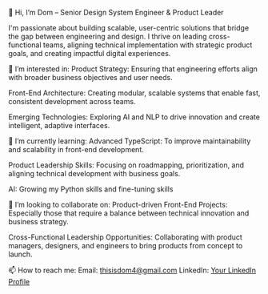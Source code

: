 👋 Hi, I’m Dom – Senior Design System Engineer & Product Leader

I'm passionate about building scalable, user-centric solutions that bridge the gap between engineering and design. I thrive on leading cross-functional teams, aligning technical implementation with strategic product goals, and creating impactful digital experiences.

👀 I’m interested in:
Product Strategy: Ensuring that engineering efforts align with broader business objectives and user needs.

Front-End Architecture: Creating modular, scalable systems that enable fast, consistent development across teams.

Emerging Technologies: Exploring AI and NLP to drive innovation and create intelligent, adaptive interfaces.

🌱 I’m currently learning:
Advanced TypeScript: To improve maintainability and scalability in front-end development.

Product Leadership Skills: Focusing on roadmapping, prioritization, and aligning technical development with business goals.

AI: Growing my Python skills and fine-tuning skills

💞️ I’m looking to collaborate on:
Product-driven Front-End Projects: Especially those that require a balance between technical innovation and business strategy.

Cross-Functional Leadership Opportunities: Collaborating with product managers, designers, and engineers to bring products from concept to launch.

📫 How to reach me:
Email: thisisdom4@gmail.com
LinkedIn: [Your LinkedIn Profile](https://www.linkedin.com/in/thisisdom/)
<!---
NiqueDaSneak/NiqueDaSneak is a ✨ special ✨ repository because its `README.md` (this file) appears on your GitHub profile.
You can click the Preview link to take a look at your changes.
--->
